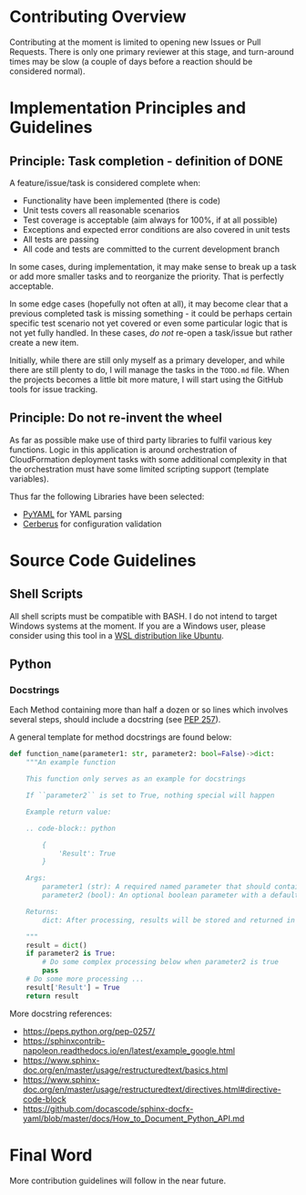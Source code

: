 # Contributing Overview

Contributing at the moment is limited to opening new Issues or Pull Requests. There is only one primary reviewer at this stage, and turn-around times may be slow (a couple of days before a reaction should be considered normal).

# Implementation Principles and Guidelines

## Principle: Task completion - definition of DONE

A feature/issue/task is considered complete when:

* Functionality have been implemented (there is code)
* Unit tests covers all reasonable scenarios
* Test coverage is acceptable (aim always for 100%, if at all possible)
* Exceptions and expected error conditions are also covered in unit tests
* All tests are passing
* All code and tests are committed to the current development branch

In some cases, during implementation, it may make sense to break up a task or add more smaller tasks and to reorganize the priority. That is perfectly acceptable.

In some edge cases (hopefully not often at all), it may become clear that a previous completed task is missing something - it could be perhaps certain specific test scenario not yet covered or even some particular logic that is not yet fully handled. In these cases, _do not_ re-open a task/issue but rather create a new item.

Initially, while there are still only myself as a primary developer, and while there are still plenty to do, I will manage the tasks in the `TODO.md` file. When the projects becomes a little bit more mature, I will start using the GitHub tools for issue tracking.

## Principle: Do not re-invent the wheel

As far as possible make use of third party libraries to fulfil various key functions. Logic in this application is around orchestration of CloudFormation deployment tasks with some additional complexity in that the orchestration must have some limited scripting support (template variables).

Thus far the following Libraries have been selected:

* [PyYAML](https://pyyaml.org/) for YAML parsing
* [Cerberus](https://docs.python-cerberus.org/en/stable/index.html) for configuration validation

# Source Code Guidelines

## Shell Scripts

All shell scripts must be compatible with BASH. I do not intend to target Windows systems at the moment. If you are a Windows user, please consider using this tool in a [WSL distribution like Ubuntu](https://ubuntu.com/wsl).

## Python

### Docstrings

Each Method containing more than half a dozen or so lines which involves several steps, should include a docstring (see [PEP 257](https://peps.python.org/pep-0257/)).

A general template for method docstrings are found below:

```python
def function_name(parameter1: str, parameter2: bool=False)->dict:
    """An example function

    This function only serves as an example for docstrings

    If ``parameter2`` is set to True, nothing special will happen

    Example return value:

    .. code-block:: python

        {
            'Result': True
        }

    Args:
        parameter1 (str): A required named parameter that should contain a string
        parameter2 (bool): An optional boolean parameter with a default value of False

    Returns:
        dict: After processing, results will be stored and returned in a dict

    """
    result = dict()
    if parameter2 is True:
        # Do some complex processing below when parameter2 is true
        pass
    # Do some more processing ...
    result['Result'] = True
    return result
```

More docstring references:

* https://peps.python.org/pep-0257/
* https://sphinxcontrib-napoleon.readthedocs.io/en/latest/example_google.html
* https://www.sphinx-doc.org/en/master/usage/restructuredtext/basics.html
* https://www.sphinx-doc.org/en/master/usage/restructuredtext/directives.html#directive-code-block
* https://github.com/docascode/sphinx-docfx-yaml/blob/master/docs/How_to_Document_Python_API.md

# Final Word

More contribution guidelines will follow in the near future.
